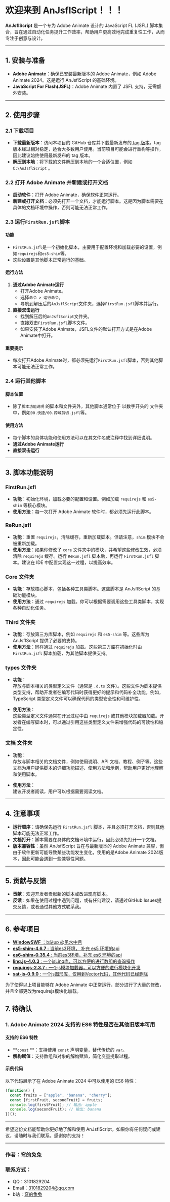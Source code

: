 # 欢迎来到 AnJsflScript！！！

**AnJsflScript** 是一个专为 Adobe Animate 设计的 JavaScript FL (JSFL) 脚本集合，旨在通过自动化任务提升工作效率，帮助用户更高效地完成重复性工作，从而专注于创意与设计。

---

## 1. 安装与准备

- **Adobe Animate**：确保已安装最新版本的 Adobe Animate，例如 Adobe Animate 2024。这是运行 AnJsflScript 的基础环境。
- **JavaScript For Flash(JSFL)**：Adobe Animate 内置了 JSFL 支持，无需额外安装。

---

## 2. 使用步骤

### 2.1 下载项目

- **下载最新版本**：访问本项目的 GitHub 仓库并下载最新发布的[ tag 版本](https://github.com/rabit2022/AnJsflScript/tags)。tag 版本经过相对稳定，适合大多数用户使用。当前项目可能会进行重构等操作，因此建议始终使用最新发布的 tag 版本。
- **解压到本地**：将下载的文件解压到本地的一个合适位置，例如 `C:\AnJsflScript` 。

### 2.2 打开 Adobe Animate 并新建或打开文档

- **启动软件**：打开 Adobe Animate，确保软件正常运行。
- **新建或打开文档**：必须先打开一个文档，才能运行脚本。这是因为脚本需要在具体的文档环境中操作，否则可能无法正常工作。

### **2.3 运行`FirstRun.jsfl`脚本**
#### **功能**
- `FirstRun.jsfl`是一个初始化脚本，主要用于配置环境和加载必要的设置，例如`requirejs`和`es5-shim`等。
- 这些设置是其他脚本正常运行的基础。

#### **运行方法**
1. **通过Adobe Animate运行**
    - 打开Adobe Animate。
    - 选择`命令 > 运行命令`。
    - 导航到解压后的`AnJsflScript`文件夹，选择`FirstRun.jsfl`脚本并运行。
2. **直接双击运行**
    - 找到解压后的`AnJsflScript`文件夹。
    - 直接双击`FirstRun.jsfl`脚本文件。
    - 如果安装了Adobe Animate，JSFL文件的默认打开方式是在Adobe Animate中打开。

#### **重要提示**
- 每次打开Adobe Animate时，都必须先运行`FirstRun.jsfl`脚本，否则其他脚本可能无法正常工作。

### **2.4 运行其他脚本**
#### **脚本位置**
- 除了`脚本功能说明` 的脚本和文件夹外，其他脚本通常位于  以数字开头的  文件夹中，例如`00.快捷/00.跨域剪切.jsfl`等。

#### **使用方法**
- 每个脚本的具体功能和使用方法可以在其文件名或注释中找到详细说明。
- **通过Adobe Animate运行**
- **直接双击运行**

---

## 3. 脚本功能说明

### FirstRun.jsfl

- **功能**：初始化环境，加载必要的配置和设置。例如加载 `requirejs` 和 `es5-shim` 等核心模块。
- **使用方法**：每一次打开 Adobe Animate 软件时，都必须先运行此脚本。

### ReRun.jsfl

- **功能**：重置 `requirejs`，清除缓存，重新加载脚本。但请注意，`shim` 模块不会被重新加载。
- **使用方法**：如果你修改了 `core` 文件夹中的模块，并希望这些修改生效，必须清除 `requirejs` 缓存。运行 `ReRun.jsfl` 脚本后，再运行 `FirstRun.jsfl` 脚本。建议在 IDE 中配置实现这一过程，以提高效率。

### Core 文件夹

- **功能**：存放核心脚本，包括各种工具类脚本。这些脚本是 AnJsflScript 的基础功能模块。
- **使用方法**：通过 `requirejs` 加载。你可以根据需要调用这些工具类脚本，实现各种自动化任务。

### Third 文件夹

- **功能**：存放第三方库脚本，例如 `requirejs` 和 `es5-shim` 等。这些库为 AnJsflScript 提供了必要的支持。
- **使用方法**：同样通过 `requirejs` 加载。这些第三方库在初始化时由 `FirstRun.jsfl` 脚本加载，为其他脚本提供支持。


### **types** 文件夹
- **功能**：  
  存放与脚本相关的类型定义文件（通常是 `.d.ts` 文件）。这些文件为脚本提供类型支持，帮助开发者在编写代码时获得更好的提示和代码补全功能。例如，TypeScript 类型定义文件可以确保代码的类型安全性和可维护性。

- **使用方法**：  
  这些类型定义文件通常在开发过程中由 `requirejs` 或其他模块加载器加载。开发者在编写脚本时，可以通过引用这些类型定义文件来增强代码的可读性和稳定性。


### **文档** 文件夹
- **功能**：  
  存放与脚本相关的文档文件，例如使用说明、API 文档、教程、例子等。这些文档为用户提供脚本的详细功能描述、使用方法和示例，帮助用户更好地理解和使用脚本。

- **使用方法**：  
  建议开发者阅读，用户可以根据需要阅读文档。

---

## 4. 注意事项

- **运行顺序**：请确保先运行 `FirstRun.jsfl` 脚本，并且必须打开文档，否则其他脚本可能无法正常工作。
- **文档打开**：脚本需要在具体的文档环境中运行，因此必须先打开一个文档。
- **版本兼容性**：虽然 AnJsflScript 旨在与最新版本的 Adobe Animate 兼容，但由于软件更新可能导致某些功能发生变化，使用的是Adobe Animate 2024版本，因此可能会遇到一些兼容性问题。

---

## 5. 贡献与反馈

- **贡献**：欢迎开发者贡献新的脚本或改进现有脚本。
- **反馈**：如果在使用过程中遇到问题，或有任何建议，请通过GitHub Issues提交反馈，或者通过其他方式联系我。

---

## 6. 参考项目

- [**WindowSWF** ：b站up @见水中月](https://gitee.com/ninge/WindowSWF/tree/master/)
- [**es5-shim-4.6.7** : 当前es3环境， 补充 es5 环境的api](https://github.com/es-shims/es5-shim)
- [**es6-shim-0.35.4** : 当前es3环境，补充 es6 环境的api](https://github.com/es-shims/es6-shim)
- [**linq.js-4.0.3** : 一个jsLinq库，可以方便的进行数组的查询操作](https://github.com/neuecc/linq.js)
- [**requirejs-2.3.7** : 一个js模块加载器，可以方便的进行模块化开发](https://github.com/requirejs/requirejs)
- [**sat-js-0.9.0** : 一个js图形库，仅用到Vector代码，其他代码已经删除](https://github.com/jriecken/sat-js)

为了使得以上项目能够在 Adobe Animate 中正常运行，部分进行了大量的修改，并且全部更改为requirejs模块化加载。


## 7. 待确认

### 1. Adobe Animate 2024 支持的 ES6 特性是否在其他旧版本可用

#### 支持的 ES6 特性
- **`const` **：支持使用 `const` 声明变量，替代传统的 `var`。
- **解构赋值**：支持数组和对象的解构赋值，简化变量提取过程。

#### 示例代码
以下代码展示了在 Adobe Animate 2024 中可以使用的 ES6 特性：

```javascript
(function() {
  const fruits = ["apple", "banana", "cherry"];
  const [firstFruit, secondFruit] = fruits;
  console.log(firstFruit); // 输出: apple
  console.log(secondFruit); // 输出: banana
})();
```


---

希望这份文档能帮助你更好地了解和使用 AnJsflScript。如果你有任何疑问或建议，请随时与我们联系。感谢你的支持！

---

### 作者：穹的兔兔

### 联系方式：

- QQ：3101829204
- Email：3101829204@qq.com
- b站：[穹的兔兔](https://space.bilibili.com/453222786?spm_id_from=333.788.0.0)
